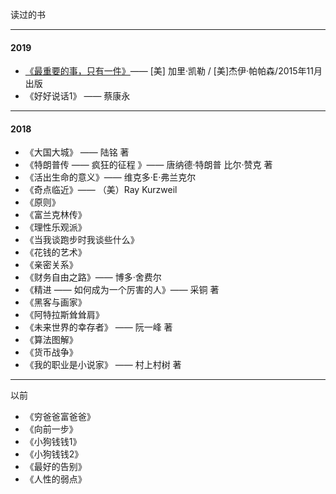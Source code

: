 读过的书

---

#### 2019

* [《最重要的事，只有一件》](http://yikeshu.me/2019/06/09/reading-book/)—— [美] 加里·凯勒 / [美]杰伊·帕帕森/2015年11月出版
* 《好好说话1》 —— 蔡康永

---

#### 2018

* 《大国大城》  —— 陆铭 著
* 《特朗普传 —— 疯狂的征程 》—— 唐纳德·特朗普  比尔·赞克 著
* 《活出生命的意义》—— 维克多·E·弗兰克尔
* 《奇点临近》—— （美）Ray Kurzweil
* 《原则》
* 《富兰克林传》
* 《理性乐观派》
* 《当我谈跑步时我谈些什么》
* 《花钱的艺术》
* 《亲密关系》
* 《财务自由之路》—— 博多·舍费尔
* 《精进 —— 如何成为一个厉害的人》—— 采铜 著
* 《黑客与画家》
* 《阿特拉斯耸耸肩》
* 《未来世界的幸存者》 —— 阮一峰 著
* 《算法图解》
* 《货币战争》
* 《我的职业是小说家》 —— 村上村树 著

---
以前

* 《穷爸爸富爸爸》
* 《向前一步》
* 《小狗钱钱1》
* 《小狗钱钱2》
* 《最好的告别》
* 《人性的弱点》